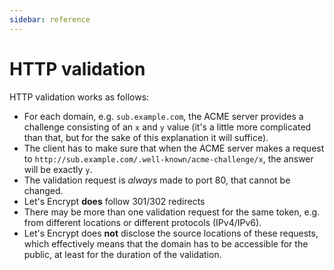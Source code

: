 ```yaml
---
sidebar: reference
---
```


# HTTP validation
HTTP validation works as follows:
- For each domain, e.g. `sub.example.com`, the ACME server provides a 
challenge consisting of an `x` and `y` value (it's a little more complicated than that, 
but for the sake of this explanation it will suffice).
- The client has to make sure that when the ACME server makes a request 
to `http://sub.example.com/.well-known/acme-challenge/x`, the answer will be exactly `y`.
- The validation request is *always* made to port 80, that cannot be changed. 
- Let's Encrypt **does** follow 301/302 redirects
- There may be more than one validation request for the same token, e.g. from 
different locations or different protocols (IPv4/IPv6).
- Let's Encrypt does **not** disclose the source locations of these requests, which 
effectively means that the domain has to be accessible for the public, 
at least for the duration of the validation.